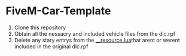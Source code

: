 # FiveM-Car-Template

1. Clone this repository
2. Obtain all the nessacry and included vehicle files from the dlc.rpf
3. Delete any stary entrys from the [__resource.lua](../blob/master/addon_car_template/__resource.lua)that arent or werent included in the original dlc.rpf
